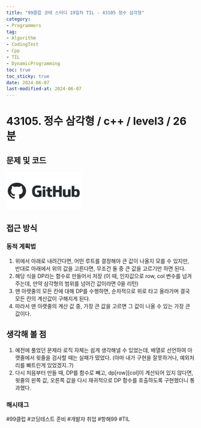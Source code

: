 ```yaml
---
title: "99클럽 코테 스터디 19일차 TIL - 43105 정수 삼각형"
category:
- Programmers
tag:
- Algorithm
- CodingTest
- Cpp
- TIL
- DynamicProgramming
toc: true
toc_sticky: true
date: 2024-06-07
last-modified-at: 2024-06-07
---
```


# 43105. 정수 삼각형 / c++ / level3 / 26분

## 문제 및 코드

[<img src="https://github.com/Sho1007/sho1007.github.io/blob/main/assets/images/github-logo-vector.png?raw=true" width="200" height="100"/>](https://github.com/Sho1007/Algorithm/tree/main/%ED%94%84%EB%A1%9C%EA%B7%B8%EB%9E%98%EB%A8%B8%EC%8A%A4/3/43105.%E2%80%85%EC%A0%95%EC%88%98%E2%80%85%EC%82%BC%EA%B0%81%ED%98%95)

## 접근 방식
### 동적 계획법
1. 위에서 아래로 내려간다면, 어떤 루트를 결정해야 큰 값이 나올지 모를 수 있지만, 반대로 아래에서 위의 값을 고른다면, 무조건 둘 중 큰 값을 고르기만 하면 된다.
2. 해당 식을 DP라는 함수로 만들어서 저장 (이 때, 인자값으로 row, col 변수를 넘겨주는데, 만약 삼각형의 범위를 넘어간 값이라면 0을 리턴)
3. 맨 아랫줄의 모든 칸에 대해 DP를 수행하면, 순차적으로 위로 타고 올라가며 결국 모든 칸의 계산값이 구해지게 된다.
4. 따라서 맨 아랫줄의 계산 값 중, 가장 큰 값을 고르면 그 값이 나올 수 있는 가장 큰 값이다.

## 생각해 볼 점
1. 예전에 풀었던 문제라 로직 자체는 쉽게 생각해낼 수 있었는데, 배열로 선언하여 아랫줄에서 윗줄을 검사할 때는 실패가 떴었다. (아마 내가 구현을 잘못하거나, 예외처리를 빠트린게 있었겠지..?)
2. 다시 처음부터 만들 때, DP를 함수로 빼고, dp[row][col]이 계산되어 있지 않다면, 윗줄의 왼쪽 값, 오른쪽 값을 다시 재귀적으로  DP 함수를 호출하도록 구현했더니 통과했다.

###  해시태그
#99클럽 #코딩테스트 준비 #개발자 취업 #항해99 #TIL